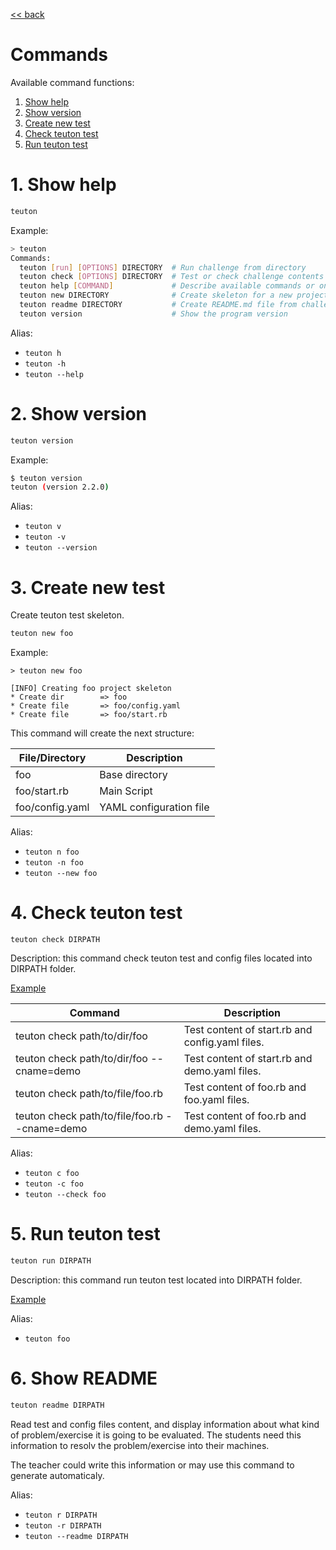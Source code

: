 [<< back](../../README.md)

# Commands

Available command functions:
1. [Show help](#1-show-help)
2. [Show version](#2-show-version)
3. [Create new test](#3-create-new-test)
4. [Check teuton test](#4-check-teuton-test)
5. [Run teuton test](#5-run-teuton-test)

# 1. Show help

```bash
teuton
```

Example:

```bash
> teuton
Commands:
  teuton [run] [OPTIONS] DIRECTORY  # Run challenge from directory
  teuton check [OPTIONS] DIRECTORY  # Test or check challenge contents
  teuton help [COMMAND]             # Describe available commands or one specific command
  teuton new DIRECTORY              # Create skeleton for a new project
  teuton readme DIRECTORY           # Create README.md file from challenge contents
  teuton version                    # Show the program version

```

Alias:

* `teuton h`
* `teuton -h`
* `teuton --help`

# 2. Show version

```bash
teuton version
```

Example:

```bash
$ teuton version                               
teuton (version 2.2.0)
```

Alias:

* `teuton v`
* `teuton -v`
* `teuton --version`

# 3. Create new test

Create teuton test skeleton.

```bash
teuton new foo
```

Example:

```console
> teuton new foo

[INFO] Creating foo project skeleton
* Create dir        => foo
* Create file       => foo/config.yaml
* Create file       => foo/start.rb
```

This command will create the next structure:

| File/Directory  | Description    |
| --------------- | -------------- |
| foo             | Base directory |
| foo/start.rb    | Main Script    |
| foo/config.yaml | YAML configuration file |

Alias:

* `teuton n foo`
* `teuton -n foo`
* `teuton --new foo`

# 4. Check teuton test

```console
teuton check DIRPATH
```

Description: this command check teuton test and config files located into DIRPATH folder.

[Example](example_check.md)

| Command                      | Description |
| ---------------------------- | ----------- |
| teuton check path/to/dir/foo | Test content of start.rb and config.yaml files. |
| teuton check path/to/dir/foo --cname=demo | Test content of start.rb and demo.yaml files. |
| teuton check path/to/file/foo.rb | Test content of foo.rb and foo.yaml files. |
| teuton check path/to/file/foo.rb --cname=demo | Test content of foo.rb and demo.yaml files.|

Alias:

* `teuton c foo`
* `teuton -c foo`
* `teuton --check foo`

# 5. Run teuton test

```bash
teuton run DIRPATH
```

Description: this command run teuton test located into DIRPATH folder.

[Example](example_run.md)

Alias:

* `teuton foo`

# 6. Show README

```bash
teuton readme DIRPATH
```

Read test and config files content, and display information about
what kind of problem/exercise it is going to be evaluated. The students need this
information to resolv the problem/exercise into their machines.

The teacher could write this information or may use this command to generate automaticaly.

Alias:
* `teuton r DIRPATH`
* `teuton -r DIRPATH`
* `teuton --readme DIRPATH`
